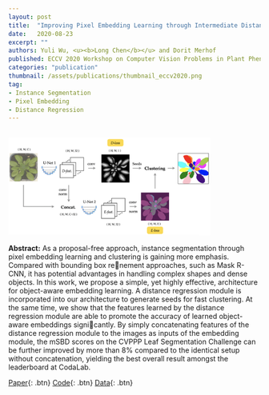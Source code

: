 ```yaml
---
layout: post
title:  "Improving Pixel Embedding Learning through Intermediate Distance Regression Supervision"
date:   2020-08-23
excerpt: ""
authors: Yuli Wu, <u><b>Long Chen</b></u> and Dorit Merhof
published: ECCV 2020 Workshop on Computer Vision Problems in Plant Phenotyping (CVPPP)
categories: "publication"
thumbnail: /assets/publications/thumbnail_eccv2020.png
tag:
- Instance Segmentation
- Pixel Embedding
- Distance Regression
---
```


<br>
<img src="/assets/publications/overview_eccv2020.png" style="width:80%">
<br>

**Abstract:** As a proposal-free approach, instance segmentation through pixel embedding learning and clustering is gaining more emphasis. Compared with bounding box renement approaches, such as Mask R-CNN,
it has potential advantages in handling complex shapes and dense objects. In this work, we propose a simple, yet highly effective, architecture for object-aware embedding learning. A distance regression module is
incorporated into our architecture to generate seeds for fast clustering. At the same time, we show that the features learned by the distance regression module are able to promote the accuracy of learned object-
aware embeddings signicantly. By simply concatenating features of the distance regression module to the images as inputs of the embedding module, the mSBD scores on the CVPPP Leaf Segmentation Challenge can be further improved by more than 8% compared to the identical setup without concatenation, yielding the best overall result amongst the leaderboard at CodaLab.

[Paper](https://www.researchgate.net/publication/342944438_Improving_Pixel_Embedding_Learning_through_Intermediate_Distance_Regression_Supervision_for_Instance_Segmentation){: .btn}
[Code](https://github.com/looooongChen/instSeg){: .btn}
[Data](https://competitions.codalab.org/competitions/18405){: .btn}



